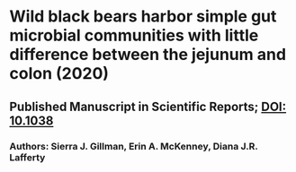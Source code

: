 # Wild black bears harbor simple gut microbial communities with little difference between the jejunum and colon (2020)
## Published Manuscript in Scientific Reports; [DOI: 10.1038](https://doi.org/10.1038/s41598-020-77282-w)
### Authors: Sierra J. Gillman, Erin A. McKenney, Diana J.R. Lafferty


